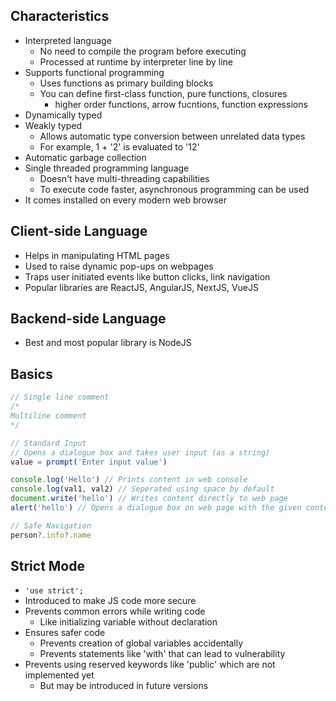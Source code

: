 ## Characteristics
- Interpreted language
  - No need to compile the program before executing
  - Processed at runtime by interpreter line by line
- Supports functional programming
  - Uses functions as primary building blocks
  - You can define first-class function, pure functions, closures
    - higher order functions, arrow fucntions, function expressions
- Dynamically typed
- Weakly typed
  - Allows automatic type conversion between unrelated data types
  - For example, 1 + '2' is evaluated to '12'
- Automatic garbage collection
- Single threaded programming language
  - Doesn't have multi-threading capabilities
  - To execute code faster, asynchronous programming can be used
- It comes installed on every modern web browser

## Client-side Language
- Helps in manipulating HTML pages
- Used to raise dynamic pop-ups on webpages
- Traps user initiated events like button clicks, link navigation
- Popular libraries are ReactJS, AngularJS, NextJS, VueJS

## Backend-side Language
- Best and most popular library is NodeJS

## Basics
```js
// Single line comment
/*
Multiline comment
*/

// Standard Input
// Opens a dialogue box and takes user input (as a string)
value = prompt('Enter input value')

console.log('Hello') // Prints content in web console
console.log(val1, val2) // Seperated using space by default
document.write('hello') // Writes content directly to web page
alert('hello') // Opens a dialogue box on web page with the given content

// Safe Navigation
person?.info?.name
```

## Strict Mode
- `'use strict';`
- Introduced to make JS code more secure
- Prevents common errors while writing code
  - Like initializing variable without declaration
- Ensures safer code
  - Prevents creation of global variables accidentally
  - Prevents statements like 'with' that can lead to vulnerability
- Prevents using reserved keywords like 'public' which are not implemented yet
  - But may be introduced in future versions
